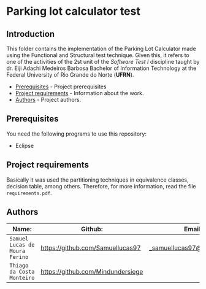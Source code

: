 # Parking lot calculator test

## Introduction  

This folder contains the implementation of the Parking Lot Calculator made using the Functional and Structural test technique. Given this, it refers to one of the activities of the 2st unit of the _Software Test I_ discipline taught by dr. Eiji Adachi Medeiros Barbosa Bachelor of Information Technology at the Federal University of Rio Grande do Norte (__UFRN__).


- [Prerequisites](#prerequisites) - Project prerequisites
- [Project requirements](#project-requirements) - Information about the work.
- [Authors](#authors) - Project authors.


## Prerequisites

You need the following programs to use this repository:

 - Eclipse

## Project requirements

Basically it was used the partitioning techniques in equivalence classes, decision table, among others. Therefore, for more information, read the file `requirements.pdf`.


## Authors 

| Name: | Github: | Email: |  
| ---------- | ------------- | ------------- |
|`Samuel Lucas de Moura Ferino` 	| https://github.com/Samuellucas97 |_samuellucas97@ufrn.edu.br_  
|`Thiago da Costa Monteiro` 	| https://github.com/Mindundersiege |  
